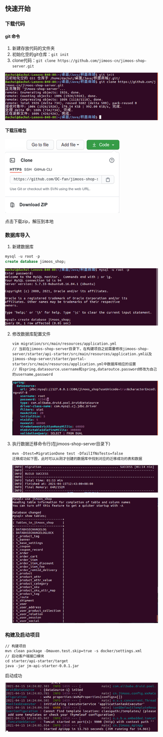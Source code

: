 ## 快速开始

### 下载代码

#### git 命令

1. 新建存放代码的文件夹
2. 初始化空的git仓库：`git init`
3. clone代码：`git clone https://github.com/jimoos-cn/jimoos-shop-server.git`

![git clone](../_media/git_clone.png)

#### 下载压缩包

![下载压缩包](../_media/download.png)



点击下载zip，解压到本地

### 数据库导入

1.  新建数据库

   ```sql
   mysql -u root -p 
   create database jimoos_shop;
   ```

   ![新建数据库](../_media/create_database.png)

2. 修改数据库配置文件

   ```shell
   vim migration/src/main/resources/application.yml  
   // 当前在jimoos-shop-server目录下，在构建项目之前需要修改jimoos-shop-server/starter/api-starter/src/main/resources/application.yml以及jimoos-shop-server/starter/portal-starter/src/main/resources/application.yml中数据库相应的设置
   // 将spring.datasource.username和spring,dataroutce.password修改为自己的username,password
   ```

   ![配置文件](../_media/database_setting.png)

   

3. 执行数据迁移命令行(在jimoos-shop-server目录下)

   ```shell
   mvn -Dtest=MigrationDone test -DfailIfNoTests=false 
   迁移成功如下图，此时可以从刚才创建的数据库中找到对应的迁移成功的表和数据
   ```

   ![迁移成功](../_media/success_migration.png)

   ![查看表](../_media/tables.png)



### 构建及启动项目

```shell
// 构建项目
mvn clean package -Dmaven.test.skip=true -s docker/settings.xml 
// 启动客户端接口模块
cd starter/api-starter/target 
java -jar jm-api-starter-0.0.1.jar 
```

启动成功

![启动成功](../_media/success_started.png)